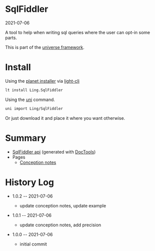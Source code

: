 SqlFiddler
===========
2021-07-06



A tool to help when writing sql queries where the user can opt-in some parts.


This is part of the [universe framework](https://github.com/karayabin/universe-snapshot).


Install
==========

Using the [planet installer](https://github.com/lingtalfi/Light_PlanetInstaller) via [light-cli](https://github.com/lingtalfi/Light_Cli)
```bash
lt install Ling.SqlFiddler
```

Using the [uni](https://github.com/lingtalfi/universe-naive-importer) command.
```bash
uni import Ling/SqlFiddler
```

Or just download it and place it where you want otherwise.






Summary
===========
- [SqlFiddler api](https://github.com/lingtalfi/SqlFiddler/blob/master/doc/api/Ling/SqlFiddler.md) (generated with [DocTools](https://github.com/lingtalfi/DocTools))
- Pages
    - [Conception notes](https://github.com/lingtalfi/SqlFiddler/blob/master/doc/pages/conception-notes.md)






History Log
=============

- 1.0.2 -- 2021-07-06

    - update conception notes, update example
  
- 1.0.1 -- 2021-07-06

    - update conception notes, add precision
  
- 1.0.0 -- 2021-07-06

    - initial commit